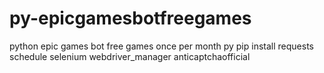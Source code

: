 # py-epicgamesbotfreegames
python epic games bot free games once per month
py pip install requests schedule selenium webdriver_manager anticaptchaofficial

